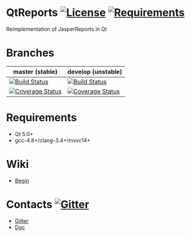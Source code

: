 # QtReports [![License](https://img.shields.io/badge/license-LGPL-blue.svg)](https://github.com/PO-21/QtReports/blob/develop/LICENSE.txt) [![Requirements](https://img.shields.io/badge/requirements-Qt5-red.svg)]()
Reimplementation of JasperReports in Qt

Branches
========

master (stable) | develop (unstable)
--------------- | -----------------
[![Build Status](https://api.travis-ci.org/PO-21/QtReports.svg?branch=master)](https://travis-ci.org/PO-21/QtReports) | [![Build Status](https://api.travis-ci.org/PO-21/QtReports.svg?branch=develop)](https://travis-ci.org/PO-21/QtReports)
[![Coverage Status](https://coveralls.io/repos/PO-21/QtReports/badge.svg?branch=master&service=github)](https://coveralls.io/github/PO-21/QtReports?branch=master) | [![Coverage Status](https://coveralls.io/repos/PO-21/QtReports/badge.svg?branch=develop&service=github)](https://coveralls.io/github/PO-21/QtReports?branch=develop)

# Requirements
+ Qt 5.0+
+ gcc-4.8+/clang-3.4+/msvc14+

# Wiki
+ [Begin](https://github.com/PO-21/QtReports/wiki)

# Contacts [![Gitter](https://badges.gitter.im/PO-21/QtReports.svg)](https://gitter.im/PO-21/QtReports?utm_source=badge&utm_medium=badge&utm_campaign=pr-badge)
* [Gitter](https://gitter.im/PO-21/QtReports?utm_source=share-link&utm_medium=link&utm_campaign=share-link)
* [Doc](http://po-21.github.io/html/)
